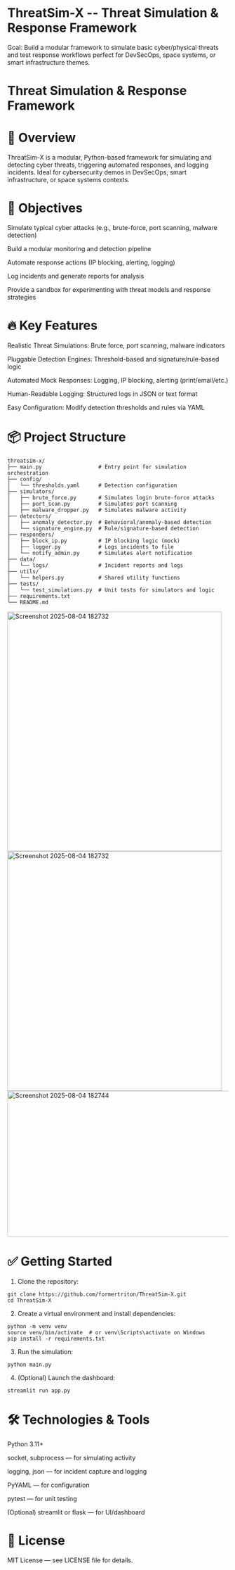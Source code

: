 # ThreatSim-X -- Threat Simulation & Response Framework
Goal: Build a modular framework to simulate basic cyber/physical threats and test response workflows perfect for DevSecOps, space systems, or smart infrastructure themes.

# Threat Simulation & Response Framework

# 🚀 Overview

ThreatSim-X is a modular, Python-based framework for simulating and detecting cyber threats, triggering automated responses, and logging incidents. Ideal for cybersecurity demos in DevSecOps, smart infrastructure, or space systems contexts.

# 🎯 Objectives

Simulate typical cyber attacks (e.g., brute-force, port scanning, malware detection)

Build a modular monitoring and detection pipeline

Automate response actions (IP blocking, alerting, logging)

Log incidents and generate reports for analysis

Provide a sandbox for experimenting with threat models and response strategies

# 🔥 Key Features

Realistic Threat Simulations: Brute force, port scanning, malware indicators

Pluggable Detection Engines: Threshold-based and signature/rule-based logic

Automated Mock Responses: Logging, IP blocking, alerting (print/email/etc.)

Human-Readable Logging: Structured logs in JSON or text format

Easy Configuration: Modify detection thresholds and rules via YAML

# 📦 Project Structure
```
threatsim-x/
├── main.py                  # Entry point for simulation orchestration
├── config/                 
│   └── thresholds.yaml      # Detection configuration
├── simulators/             
│   ├── brute_force.py       # Simulates login brute-force attacks
│   ├── port_scan.py         # Simulates port scanning
│   ├── malware_dropper.py   # Simulates malware activity
├── detectors/              
│   ├── anomaly_detector.py  # Behavioral/anomaly-based detection
│   └── signature_engine.py  # Rule/signature-based detection
├── responders/
│   ├── block_ip.py          # IP blocking logic (mock)
│   ├── logger.py            # Logs incidents to file
│   └── notify_admin.py      # Simulates alert notification
├── data/
│   └── logs/                # Incident reports and logs
├── utils/
│   └── helpers.py           # Shared utility functions
├── tests/
│   └── test_simulations.py  # Unit tests for simulators and logic
├── requirements.txt
└── README.md
```
<img width="489" height="545" alt="Screenshot 2025-08-04 182732" src="https://github.com/user-attachments/assets/6433146c-bd6a-4ca4-a5d9-f080bc674586" />

<img width="489" height="545" alt="Screenshot 2025-08-04 182732" src="https://github.com/user-attachments/assets/3ec63bb0-8a9b-4085-8ac8-34f62386f186" />
<img width="719" height="332" alt="Screenshot 2025-08-04 182744" src="https://github.com/user-attachments/assets/f5580714-606b-4120-a302-45405daa45b2" />

# ✅ Getting Started

1. Clone the repository:
```
git clone https://github.com/formertriton/ThreatSim-X.git
cd ThreatSim-X
```
2. Create a virtual environment and install dependencies:
```
python -m venv venv
source venv/bin/activate  # or venv\Scripts\activate on Windows
pip install -r requirements.txt
```
3. Run the simulation:
```
python main.py
```
4. (Optional) Launch the dashboard:
```
streamlit run app.py
```
# 🛠 Technologies & Tools

Python 3.11+

socket, subprocess — for simulating activity

logging, json — for incident capture and logging

PyYAML — for configuration

pytest — for unit testing

(Optional) streamlit or flask — for UI/dashboard

# 📄 License

MIT License — see LICENSE file for details.
